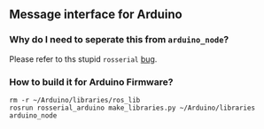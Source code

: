 ## Message interface for Arduino

### Why do I need to seperate this from `arduino_node`?

Please refer to ths stupid `rosserial` [bug](https://github.com/ros-drivers/rosserial/issues/239).

### How to build it for Arduino Firmware?
```
rm -r ~/Arduino/libraries/ros_lib
rosrun rosserial_arduino make_libraries.py ~/Arduino/libraries arduino_node